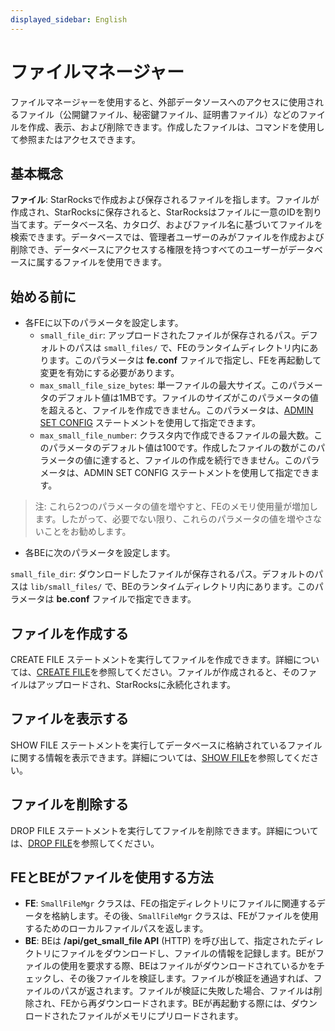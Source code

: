 ```yaml
---
displayed_sidebar: English
---
```


# ファイルマネージャー

ファイルマネージャーを使用すると、外部データソースへのアクセスに使用されるファイル（公開鍵ファイル、秘密鍵ファイル、証明書ファイル）などのファイルを作成、表示、および削除できます。作成したファイルは、コマンドを使用して参照またはアクセスできます。

## 基本概念

**ファイル**: StarRocksで作成および保存されるファイルを指します。ファイルが作成され、StarRocksに保存されると、StarRocksはファイルに一意のIDを割り当てます。データベース名、カタログ、およびファイル名に基づいてファイルを検索できます。データベースでは、管理者ユーザーのみがファイルを作成および削除でき、データベースにアクセスする権限を持つすべてのユーザーがデータベースに属するファイルを使用できます。

## 始める前に

- 各FEに以下のパラメータを設定します。
  - `small_file_dir`: アップロードされたファイルが保存されるパス。デフォルトのパスは `small_files/` で、FEのランタイムディレクトリ内にあります。このパラメータは **fe.conf** ファイルで指定し、FEを再起動して変更を有効にする必要があります。
  - `max_small_file_size_bytes`: 単一ファイルの最大サイズ。このパラメータのデフォルト値は1MBです。ファイルのサイズがこのパラメータの値を超えると、ファイルを作成できません。このパラメータは、[ADMIN SET CONFIG](../sql-reference/sql-statements/Administration/ADMIN_SET_CONFIG.md) ステートメントを使用して指定できます。
  - `max_small_file_number`: クラスタ内で作成できるファイルの最大数。このパラメータのデフォルト値は100です。作成したファイルの数がこのパラメータの値に達すると、ファイルの作成を続行できません。このパラメータは、ADMIN SET CONFIG ステートメントを使用して指定できます。

> 注: これら2つのパラメータの値を増やすと、FEのメモリ使用量が増加します。したがって、必要でない限り、これらのパラメータの値を増やさないことをお勧めします。

- 各BEに次のパラメータを設定します。

`small_file_dir`: ダウンロードしたファイルが保存されるパス。デフォルトのパスは `lib/small_files/` で、BEのランタイムディレクトリ内にあります。このパラメータは **be.conf** ファイルで指定できます。

## ファイルを作成する

CREATE FILE ステートメントを実行してファイルを作成できます。詳細については、[CREATE FILE](../sql-reference/sql-statements/Administration/CREATE_FILE.md)を参照してください。ファイルが作成されると、そのファイルはアップロードされ、StarRocksに永続化されます。

## ファイルを表示する

SHOW FILE ステートメントを実行してデータベースに格納されているファイルに関する情報を表示できます。詳細については、[SHOW FILE](../sql-reference/sql-statements/Administration/SHOW_FILE.md)を参照してください。

## ファイルを削除する

DROP FILE ステートメントを実行してファイルを削除できます。詳細については、[DROP FILE](../sql-reference/sql-statements/Administration/DROP_FILE.md)を参照してください。

## FEとBEがファイルを使用する方法

- **FE**: `SmallFileMgr` クラスは、FEの指定ディレクトリにファイルに関連するデータを格納します。その後、`SmallFileMgr` クラスは、FEがファイルを使用するためのローカルファイルパスを返します。
- **BE**: BEは **/api/get_small_file API** (HTTP) を呼び出して、指定されたディレクトリにファイルをダウンロードし、ファイルの情報を記録します。BEがファイルの使用を要求する際、BEはファイルがダウンロードされているかをチェックし、その後ファイルを検証します。ファイルが検証を通過すれば、ファイルのパスが返されます。ファイルが検証に失敗した場合、ファイルは削除され、FEから再ダウンロードされます。BEが再起動する際には、ダウンロードされたファイルがメモリにプリロードされます。
